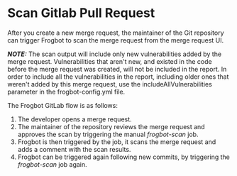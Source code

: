# Scan Gitlab Pull Request

After you create a new merge request, the maintainer of the Git repository can trigger Frogbot to scan the merge request from the merge request UI.

_**NOTE:**_ The scan output will include only new vulnerabilities added by the merge request. Vulnerabilities that aren't new, and existed in the code before the merge request was created, will not be included in the report. In order to include all the vulnerabilities in the report, including older ones that weren't added by this merge request, use the includeAllVulnerabilities parameter in the frogbot-config.yml file.

The Frogbot GitLab flow is as follows:

1. The developer opens a merge request.
2. The maintainer of the repository reviews the merge request and approves the scan by triggering the manual _frogbot-scan_ job.
3. Frogbot is then triggered by the job, it scans the merge request and adds a comment with the scan results.
4. Frogbot can be triggered again following new commits, by triggering the _frogbot-scan_ job again.

<img src="https://raw.githubusercontent.com/jfrog/frogbot/master/images/gitlab-run-button.png" alt="" data-size="original">
